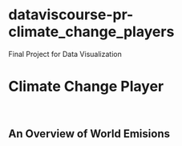# dataviscourse-pr-climate_change_players
Final Project for Data Visualization

<h1>Climate Change Player</h1>

<br>

<h2>An Overview of World Emisions</h2>


